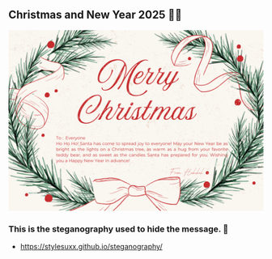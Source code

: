 ## Christmas and New Year 2025 🤶🏻
![B.png](./img/ecard.png)

### This is the steganography used to hide the message. 🌟
  - https://stylesuxx.github.io/steganography/
